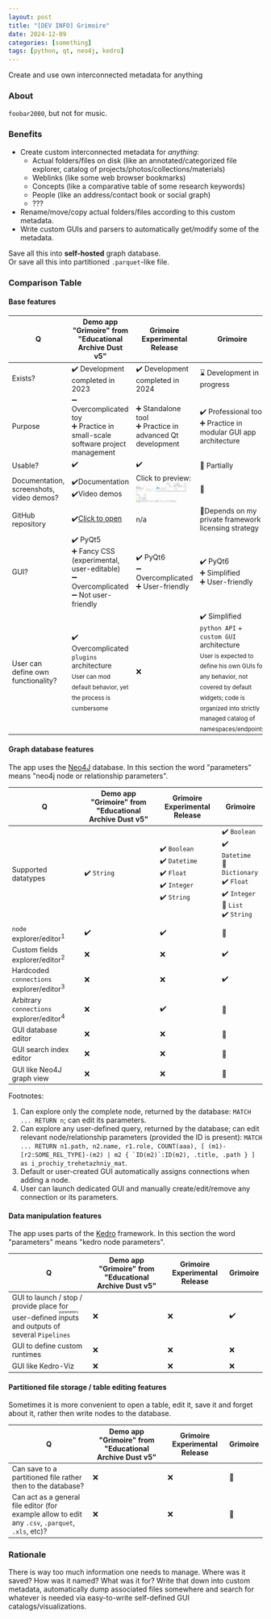```yaml
---
layout: post
title: "[DEV INFO] Grimoire"
date: 2024-12-09
categories: [something]
tags: [python, qt, neo4j, kedro]
---
```


Create and use own interconnected metadata for anything

<!--more-->

### About

`foobar2000`, but not for music.

### Benefits

- Create custom interconnected metadata for *anything*:
    - Actual folders/files on disk (like an annotated/categorized file explorer, catalog of projects/photos/collections/materials)
    - Weblinks (like some web browser bookmarks)
    - Concepts (like a comparative table of some research keywords)
    - People (like an address/contact book or social graph)
    - ???
- Rename/move/copy actual folders/files according to this custom metadata.
- Write custom GUIs and parsers to automatically get/modify some of the metadata.

Save all this into **self-hosted** graph database.  
Or save all this into partitioned `.parquet`-like file.

### Comparison Table

#### Base features

| Q | Demo app "Grimoire" from "Educational Archive Dust v5" | Grimoire Experimental Release | Grimoire |
| --- | --- | --- | --- |
| Exists? | ✔️ Development completed in 2023 | ✔️ Development completed in 2024 | ⌛ Development in progress |
| Purpose | ➖ Overcomplicated toy<br>➕ Practice in  small-scale software project management | ➕ Standalone tool<br>➕ Practice in advanced Qt development | ✔️ Professional tool<br>➕ Practice in modular GUI app architecture |
| Usable? | ✔️ | ✔️ | 🚧 Partially |
| Documentation, screenshots, video demos? | ✔️Documentation<br>✔️Video demos | Click to preview:<br><img src="/assets/2024-12-09-playlists-menu.png" width="20px" alt="Enhanced context menus, table views" /><img src="/assets/2024-12-09-playlist-contents.png" width="20px" alt='Only one "playlist" can be active at a time' /><img src="/assets/2024-12-09-foo-editor.png" width="20px" alt="Enhanced FooEditor with responsive row selector" /><img src="/assets/2024-12-09-file-renamer-preset-editor.png" width="20px" alt="Enhanced FileRenamer with responsive previews; FooEditor multiple datatype delegate showcase" /><img src="/assets/2024-12-09-file-renamer-context-menu.png" width="20px" alt="Enhanced FileRenamer preset management context menu" /><img src="/assets/2024-12-09-file-renamer-done.png" width="20px" alt="Enhanced FileRenamer GUI with detailed reports" /><img src="/assets/2024-12-09-rel-compare.png" width="20px" alt="Arbitrary relationship editor prototype, compare selected nodes" /><img src="/assets/2024-12-09-rel-one.png" width="20px" alt="Arbitrary relationship editor prototype, explore one node" /><img src="/assets/2024-12-09-rel-compare-menu.png" width="20px" alt="Arbitrary relationship editor prototype, menu with available functions" /> | 🚧 |
| GitHub repository | ✔️[Click to open](https://github.com/gggrv/edu_archive_dust_v5) | n/a | 🤔Depends on my private framework licensing strategy |
| GUI? | ✔️ PyQt5<br>➕ Fancy CSS (experimental, user-editable)<br>➖ Overcomplicated<br>➖ Not user-friendly | ✔️ PyQt6<br>➖ Overcomplicated<br>➕ User-friendly | ✔️ PyQt6<br>➕ Simplified</br>➕ User-friendly |
| User can define own functionality? | ✔️ Overcomplicated `plugins` architecture<br><sub>User can mod default behavior, yet the process is cumbersome</sub> | ❌ | ✔️ Simplified `python API` + `custom GUI` architecture<br><sub>User is expected to define his own GUIs for any behavior, not covered by default widgets; code is organized into strictly managed catalog of namespaces/endpoints</sub> |

#### Graph database features

The app uses the [Neo4J](https://neo4j.com) database. In this section the word "parameters" means "neo4j node or relationship parameters".

| Q | Demo app "Grimoire" from "Educational Archive Dust v5" | Grimoire Experimental Release | Grimoire |
| --- | --- | --- | --- |
| Supported datatypes | ✔️ `String` | ✔️ `Boolean`<br>✔️ `Datetime`<br>✔️ `Float`<br>✔️ `Integer`<br>✔️ `String` | ✔️ `Boolean`<br>✔️ `Datetime`<br>🤔 `Dictionary`<br>✔️ `Float`<br>✔️ `Integer`<br>🤔 `List`<br>✔️ `String` |
| `node` explorer/editor<sup>1</sup> | ✔️ | ✔️ | 🤔 |
| Custom fields explorer/editor<sup>2</sup> | ❌ | ❌ | ✔️ |
| Hardcoded `connections` explorer/editor<sup>3</sup> | ❌ | ❌ | ✔️ |
| Arbitrary `connections` explorer/editor<sup>4</sup> | ❌ | ✔️ | 🤔 |
| GUI database editor | ❌ | ❌ | 🤔 |
| GUI search index editor | ❌ | ❌ | 🤔 |
| GUI like Neo4J graph view | ❌ | ❌ | 🤔 |

Footnotes:
1. Can explore only the complete node, returned by the database: `MATCH ... RETURN n`; can edit its parameters.
2. Can explore any user-defined query, returned by the database; can edit relevant node/relationship parameters (provided the ID is present): ```MATCH ... RETURN n1.path, n2.name, r1.role, COUNT(aaa), [ (m1)-[r2:SOME_REL_TYPE]-(m2) | m2 { `ID(m2)`:ID(m2), .title, .path } ] as i_prochiy_trehetazhniy_mat```.
3. Default or user-created GUI automatically assigns connections when adding a node.
4. User can launch dedicated GUI and manually create/edit/remove any connection or its parameters.

#### Data manipulation features

The app uses parts of the [Kedro](https://kedro.org) framework. In this section the word "parameters" means "kedro node parameters".

| Q | Demo app "Grimoire" from "Educational Archive Dust v5" | Grimoire Experimental Release | Grimoire |
| --- | --- | --- | --- |
| GUI to launch / stop / provide place for user-defined <ruby>inputs<rt>parameters</rt></ruby> and outputs of several `Pipelines` | ❌ | ❌ | ✔️ |
| GUI to define custom runtimes | ❌ | ❌ | ❌ |
| GUI like Kedro-Viz | ❌ | ❌ | ❌ |

#### Partitioned file storage / table editing features

Sometimes it is more convenient to open a table, edit it, save it and forget about it, rather then write nodes to the database.

| Q | Demo app "Grimoire" from "Educational Archive Dust v5" | Grimoire Experimental Release | Grimoire |
| --- | --- | --- | --- |
| Can save to a partitioned file rather then to the database? | ❌ | ❌ | 🤔 |
| Can act as a general file editor (for example allow to edit any `.csv`, `.parquet`, `.xls`, etc)? | ❌ | ❌ | 🤔 |

### Rationale

There is way too much information one needs to manage. Where was it saved? How was it named? What was it for? Write that down into custom metadata, automatically dump associated files somewhere and search for whatever is needed via easy-to-write self-defined GUI catalogs/visualizations.
